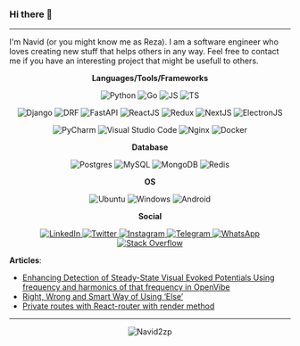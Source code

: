 ### Hi there 👋
---

I'm Navid (or you might know me as Reza). I am a software engineer who loves creating new stuff that helps others in any way. Feel free to contact me if you have an interesting project that might be usefull to others.


**<p align="center">Languages/Tools/Frameworks</p>**

<p align="center">
 <img alt="Python" src="https://img.shields.io/badge/python-3670A0?style=for-the-badge&logo=python&logoColor=ffdd54" />
 <img alt="Go" src="https://img.shields.io/badge/go-%2300ADD8.svg?style=for-the-badge&logo=go&logoColor=white" />
 <img alt="JS" src="https://img.shields.io/badge/javascript-%23323330.svg?style=for-the-badge&logo=javascript&logoColor=%23F7DF1E" />
 <img alt="TS" src="https://img.shields.io/badge/typescript-%23007ACC.svg?style=for-the-badge&logo=typescript&logoColor=white" />
</p>

<p align="center">
 <img alt="Django" src="https://img.shields.io/badge/django-%23092E20.svg?style=for-the-badge&logo=django&logoColor=white" />
 <img alt="DRF" src="https://img.shields.io/badge/DJANGO-REST-ff1709?style=for-the-badge&logo=django&logoColor=white&color=ff1709&labelColor=gray" />
 <img alt="FastAPI" src="https://img.shields.io/badge/FastAPI-005571?style=for-the-badge&logo=fastapi" />
 <img alt="ReactJS" src="https://img.shields.io/badge/react-%2320232a.svg?style=for-the-badge&logo=react&logoColor=%2361DAFB" />
 <img alt="Redux" src="https://img.shields.io/badge/redux-%23593d88.svg?style=for-the-badge&logo=redux&logoColor=white" />
 <img alt="NextJS" src="https://img.shields.io/badge/Next-black?style=for-the-badge&logo=next.js&logoColor=white" />
 <img alt="ElectronJS" src="https://img.shields.io/badge/Electron-191970?style=for-the-badge&logo=Electron&logoColor=white" />
</p>

<p align="center">
 <img alt="PyCharm" src="https://img.shields.io/badge/pycharm-143?style=for-the-badge&logo=pycharm&logoColor=black&color=black&labelColor=green" />
 <img alt="Visual Studio Code" src="https://img.shields.io/badge/Visual%20Studio%20Code-0078d7.svg?style=for-the-badge&logo=visual-studio-code&logoColor=white" />
 <img alt="Nginx" src="https://img.shields.io/badge/nginx-%23009639.svg?style=for-the-badge&logo=nginx&logoColor=white" />
 <img alt="Docker" src="https://img.shields.io/badge/docker-%230db7ed.svg?style=for-the-badge&logo=docker&logoColor=white" />
</p>


**<p align="center">Database</p>**

<p align="center">
 <img alt="Postgres" src="https://img.shields.io/badge/postgres-%23316192.svg?style=for-the-badge&logo=postgresql&logoColor=white" />
 <img alt="MySQL" src="https://img.shields.io/badge/mysql-%2300f.svg?style=for-the-badge&logo=mysql&logoColor=white" />
 <img alt="MongoDB" src="https://img.shields.io/badge/MongoDB-%234ea94b.svg?style=for-the-badge&logo=mongodb&logoColor=white" />
 <img alt="Redis" src="https://img.shields.io/badge/redis-%23DD0031.svg?style=for-the-badge&logo=redis&logoColor=white" />
</p>


**<p align="center">OS</p>**

<p align="center">
 <img alt="Ubuntu" src="https://img.shields.io/badge/Ubuntu-E95420?style=for-the-badge&logo=ubuntu&logoColor=white" />
 <img alt="Windows" src="https://img.shields.io/badge/Windows-0078D6?style=for-the-badge&logo=windows&logoColor=white" />
 <img alt="Android" src="https://img.shields.io/badge/Android-3DDC84?style=for-the-badge&logo=android&logoColor=white" />
</p>

**<p align="center">Social</p>**

<p align="center">
 <a href="https://www.linkedin.com/in/navid2zp/">
   <img alt="LinkedIn" src="https://img.shields.io/badge/linkedin-%230077B5.svg?style=for-the-badge&logo=linkedin&logoColor=white" />
 </a>
 <a href="https://twitter.com/Navid2zp">
   <img alt="Twitter" src="https://img.shields.io/badge/Navid2zp-%231DA1F2.svg?style=for-the-badge&logo=Twitter&logoColor=white" />
 </a>
 <a href="https://www.instagram.com/navid2zp/">
   <img alt="Instagram" src="https://img.shields.io/badge/navid2zp-%23E4405F.svg?style=for-the-badge&logo=Instagram&logoColor=white" />
 </a>
 <a href="https://t.me/Navid2zp">
   <img alt="Telegram" src="https://img.shields.io/badge/Telegram-2CA5E0?style=for-the-badge&logo=telegram&logoColor=white" />
 </a>
 <a href="https://api.whatsapp.com/send?phone=00989351120165/">
   <img alt="WhatsApp" src="https://img.shields.io/badge/WhatsApp-25D366?style=for-the-badge&logo=whatsapp&logoColor=white" />
 </a>
 <a href="https://stackoverflow.com/users/8069748/navid-zarepak/">
   <img alt="Stack Overflow	" src="https://img.shields.io/badge/-Stackoverflow-FE7A16?style=for-the-badge&logo=stack-overflow&logoColor=white" />
 </a>
</p>

  
**Articles**:

- [Enhancing Detection of Steady-State Visual Evoked Potentials Using frequency and harmonics of that frequency in OpenVibe](https://www.sciencedirect.com/science/article/pii/S2667099221000220)
- [Right, Wrong and Smart Way of Using ‘Else’](https://medium.com/swlh/right-and-wrong-times-to-use-else-e61eb7b6b04c)
- [Private routes with React-router with render method](https://navid2zp.medium.com/private-routes-with-react-router-while-using-the-render-method-77534c11fa25)
 
---

<p align="center"> <img src="https://github-readme-stats-lilac-zeta.vercel.app/api/top-langs/?username=navid2zp&layout=compact&theme=dark&hide=html,css" alt="Navid2zp" /> </p>
